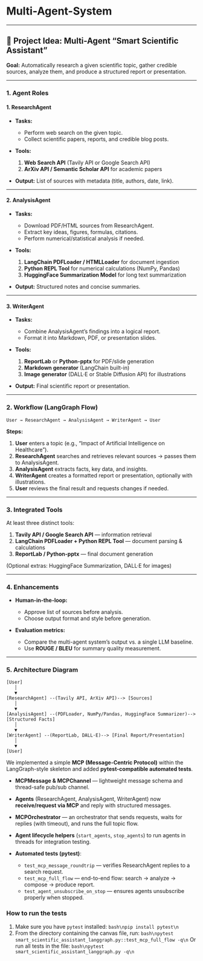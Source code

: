 # Multi-Agent-System


---

## **📌 Project Idea: Multi-Agent “Smart Scientific Assistant”**

**Goal:** Automatically research a given scientific topic, gather credible sources, analyze them, and produce a structured report or presentation.

---

### **1. Agent Roles**

#### **1. ResearchAgent**

* **Tasks:**

  * Perform web search on the given topic.
  * Collect scientific papers, reports, and credible blog posts.
* **Tools:**

  1. **Web Search API** (Tavily API or Google Search API)
  2. **ArXiv API / Semantic Scholar API** for academic papers
* **Output:** List of sources with metadata (title, authors, date, link).

---

#### **2. AnalysisAgent**

* **Tasks:**

  * Download PDF/HTML sources from ResearchAgent.
  * Extract key ideas, figures, formulas, citations.
  * Perform numerical/statistical analysis if needed.
* **Tools:**

  1. **LangChain PDFLoader / HTMLLoader** for document ingestion
  2. **Python REPL Tool** for numerical calculations (NumPy, Pandas)
  3. **HuggingFace Summarization Model** for long text summarization
* **Output:** Structured notes and concise summaries.

---

#### **3. WriterAgent**

* **Tasks:**

  * Combine AnalysisAgent’s findings into a logical report.
  * Format it into Markdown, PDF, or presentation slides.
* **Tools:**

  1. **ReportLab** or **Python-pptx** for PDF/slide generation
  2. **Markdown generator** (LangChain built-in)
  3. **Image generator** (DALL·E or Stable Diffusion API) for illustrations
* **Output:** Final scientific report or presentation.

---

### **2. Workflow (LangGraph Flow)**

```text
User → ResearchAgent → AnalysisAgent → WriterAgent → User
```

**Steps:**

1. **User** enters a topic (e.g., “Impact of Artificial Intelligence on Healthcare”).
2. **ResearchAgent** searches and retrieves relevant sources → passes them to AnalysisAgent.
3. **AnalysisAgent** extracts facts, key data, and insights.
4. **WriterAgent** creates a formatted report or presentation, optionally with illustrations.
5. **User** reviews the final result and requests changes if needed.

---

### **3. Integrated Tools**

At least three distinct tools:

1. **Tavily API / Google Search API** — information retrieval
2. **LangChain PDFLoader + Python REPL Tool** — document parsing & calculations
3. **ReportLab / Python-pptx** — final document generation

(Optional extras: HuggingFace Summarization, DALL·E for images)

---

### **4. Enhancements**

* **Human-in-the-loop:**

  * Approve list of sources before analysis.
  * Choose output format and style before generation.
* **Evaluation metrics:**

  * Compare the multi-agent system’s output vs. a single LLM baseline.
  * Use **ROUGE / BLEU** for summary quality measurement.

---

### **5. Architecture Diagram**

```
[User]
   │
   ▼
[ResearchAgent] --(Tavily API, ArXiv API)--> [Sources]
   │
   ▼
[AnalysisAgent] --(PDFLoader, NumPy/Pandas, HuggingFace Summarizer)--> [Structured Facts]
   │
   ▼
[WriterAgent] --(ReportLab, DALL·E)--> [Final Report/Presentation]
   │
   ▼
[User]
```

 We implemented a simple **MCP (Message-Centric Protocol)** within the LangGraph-style skeleton and added **pytest-compatible automated tests**.


* **MCPMessage & MCPChannel** — lightweight message schema and thread-safe pub/sub channel.
* **Agents** (ResearchAgent, AnalysisAgent, WriterAgent) now **receive/request via MCP** and reply with structured messages.
* **MCPOrchestrator** — an orchestrator that sends requests, waits for replies (with timeout), and runs the full topic flow.
* **Agent lifecycle helpers** (`start_agents`, `stop_agents`) to run agents in threads for integration testing.
* **Automated tests (pytest)**:

  * `test_mcp_message_roundtrip` — verifies ResearchAgent replies to a search request.
  * `test_mcp_full_flow` — end-to-end flow: search → analyze → compose → produce report.
  * `test_agent_unsubscribe_on_stop` — ensures agents unsubscribe properly when stopped.

### How to run the tests

1. Make sure you have `pytest` installed:
   `bash\npip install pytest\n`
2. From the directory containing the canvas file, run:
   `bash\npytest smart_scientific_assistant_langgraph.py::test_mcp_full_flow -q\n`
   Or run all tests in the file:
   `bash\npytest smart_scientific_assistant_langgraph.py -q\n`







